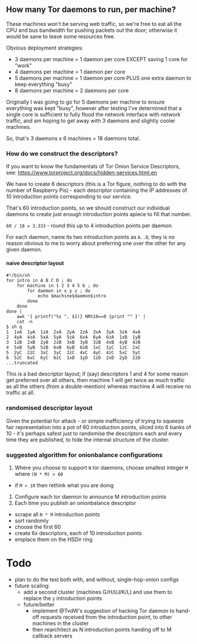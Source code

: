 ## How many Tor daemons to run, per machine?

These machines won't be serving web traffic, so we're free to eat all
the CPU and bus bandwidth for pushing packets out the door; otherwise
it would be sane to leave some resources free.

Obvious deployment strategies:

* 3 daemons per machine = 1 daemon per core EXCEPT saving 1 core for "work"
* 4 daemons per machine = 1 daemon per core
* 5 daemons per machine = 1 daemon per core PLUS one extra daemon to keep everything "busy"
* 8 daemons per machine = 2 daemons per core

Originally I was going to go for 5 daemons per machine to ensure
everything was kept "busy", however after testing I've determined that
a single core is sufficient to fully flood the network interface with
network traffic, and am hoping to get away with 3 daemons and slightly
cooler machines.

So, that's 3 daemons x 6 machines = 18 daemons total.


### How do we construct the descriptors?

If you want to know the fundamentals of Tor Onion Service Descriptors,
see: https://www.torproject.org/docs/hidden-services.html.en

We have to create 6 descriptors (this is a Tor figure, nothing to do
with the number of Raspberry Pis) - each descriptor containing the IP
addresses of 10 introduction points corresponding to our service.

That's 60 introduction points, so we should construct our individual
daemons to create just enough introduction points apiece to fill that
number.

`60 / 18 = 3.333` - round this up to 4 introduction points per daemon.

For each daemon, name its two introduction points as `A..D`; they is
no reason obvious to me to worry about preferring one over the other
for any given daemon.

#### naive descriptor layout

```
#!/bin/sh
for intro in A B C D ; do
    for machine in 1 2 3 4 5 6 ; do
        for daemon in x y z ; do
            echo $machine$daemon$intro
        done
    done
done |
    awk '{ printf("%s ", $1)} NR%10==0 {print "" }' |
    cat -n
$ sh q
1  1xA  1yA  1zA  2xA  2yA  2zA  3xA  3yA  3zA  4xA
2  4yA  4zA  5xA  5yA  5zA  6xA  6yA  6zA  1xB  1yB
3  1zB  2xB  2yB  2zB  3xB  3yB  3zB  4xB  4yB  4zB
4  5xB  5yB  5zB  6xB  6yB  6zB  1xC  1yC  1zC  2xC
5  2yC  2zC  3xC  3yC  3zC  4xC  4yC  4zC  5xC  5yC
6  5zC  6xC  6yC  6zC  1xD  1yD  1zD  2xD  2yD  2zD
...truncated
```

This is a bad descriptor layout; if (say) descriptors 1 and 4 for some
reason get preferred over all others, then machine 1 will get twice as
much traffic as all the others (from a double-mention) whereas machine
4 will receive no traffic at all.

### randomised descriptor layout

Given the potential for attack - or simple inefficiency of trying to
squeeze fair representation into a pot of 60 introduction points,
sliced into 6 banks of 10 - it's perhaps safest just to randomise the
descriptors each and every time they are published, to hide the
internal structure of the cluster.

### suggested algorithm for onionbalance configurations

1. Where you choose to support `N` tor daemons, choose smallest integer `M` where `(N * M) > 60`
  * if `M > 10` then rethink what you are doing
1. Configure each tor daemon to announce M introduction points
1. Each time you publish an onionbalance descriptor
  - scrape all `N * M` introduction points
  - sort randomly
  - choose the first 60
  - create 6x descriptors, each of 10 introduction points
  - emplace them on the HSDir ring

# Todo

* plan to do the test both with, and without, single-hop-onion configs
* future scaling:
  * add a second cluster (machines G/H/I/J/K/L) and use them to
    replace the `y` introduction points
  * future/better
    * implement @TvdW's suggestion of hacking Tor daemon to hand-off
      requests received from the introduction point, to other machines
      in the cluster
    * then rearchitect as N introduction points handing off to M
      callback servers
